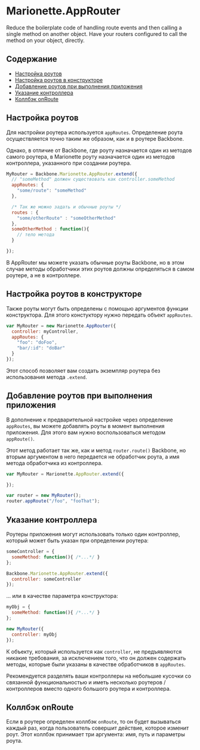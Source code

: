 # Marionette.AppRouter

Reduce the boilerplate code of handling route events and then calling a single method on another object.
Have your routers configured to call the method on your object, directly.

## Содержание

* [Настройка роутов](#configure-routes)
* [Настройка роутов в конструкторе](#configure-routes-in-constructor)
* [Добавление роутов при выполнения приложения](#add-routes-at-runtime)
* [Указание контроллера](#specify-a-controller)
* [Коллбэк onRoute](#onroute)

## Настройка роутов

Для настройки роутера используется `appRoutes`. Определение роута осуществляется точно таким же образом, как и в роутере Backbone. 

Однако, в отличие от Backbone, где роуту назначается один из методов самого роутера, в Marionette роуту назначается один из методов контроллера, указанного при создании роутера.  

```js
MyRouter = Backbone.Marionette.AppRouter.extend({
  // "someMethod" должен существовать как controller.someMethod
  appRoutes: {
    "some/route": "someMethod"
  },

  /* Так же можно задать и обычные роуты */
  routes : {
    "some/otherRoute" : "someOtherMethod"
  },
  someOtherMethod : function(){
    // тело метода
  }

});
```

В AppRouter мы можете указать обычные роуты Backbone, но в этом случае методы обработчики этих роутов должны определяться в самом роутере, а не в контроллере.

## Настройка роутов в конструкторе

Также роуты могут быть определены с помощью аргументов функции конструктора. Для этого констуктору нужно передать объект `appRoutes`.

```js
var MyRouter = new Marionette.AppRouter({
  controller: myController,
  appRoutes: {
    "foo": "doFoo",
    "bar/:id": "doBar"
  }
});
```

Этот способ позволяет вам создать экземпляр роутера без использования метода `.extend`.

## Добавление роутов при выполнения приложения

В дополнение к предварительной настройке через определение `appRoutes`, вы можете добавлять роуты в момент выполнения приложения. Для этого вам нужно воспользоваться методом `appRoute()`.

Этот метод работает так же, как и метод `router.route()` Backbone, но вторым аргументом в него передается не обработчик роута, а имя метода обработчика из контроллера.

```js
var MyRouter = Marionette.AppRouter.extend({

});

var router = new MyRouter();
router.appRoute("/foo", "fooThat");
```

## Указание контроллера

Роутеры приложения могут использовать только один контроллер, который может быть указан при определении роутера: 

```js
someController = {
  someMethod: function(){ /*...*/ }
};

Backbone.Marionette.AppRouter.extend({
  controller: someController
});
```

... или в качестве параметра конструктора:

```js
myObj = {
  someMethod: function(){ /*...*/ }
};

new MyRouter({
  controller: myObj
});
```

К объекту, который используется как `controller`, не предъявляются никакие требования, за исключением того, что он должен содержать методы, которые были указаны в качестве обработчиков в `appRoutes`.

Рекомендуется разделять ваши контроллеры на небольшие кусочки со связанной функциональностью и иметь несколько роутеров / контроллеров вместо одного большого роутера и контроллера.

## Коллбэк onRoute

Если в роутере определен коллбэк `onRoute`, то он будет вызываться каждый раз, когда пользователь совершит действие, которое изменит роут. Этот коллбэк принимает три аргумента: имя, путь и параметры роута.
